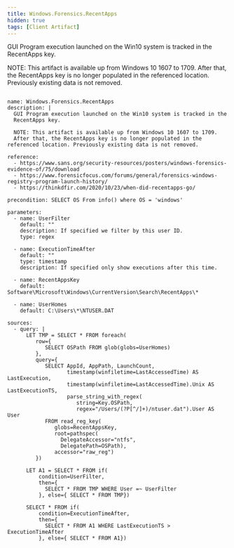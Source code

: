 ```yaml
---
title: Windows.Forensics.RecentApps
hidden: true
tags: [Client Artifact]
---
```


GUI Program execution launched on the Win10 system is tracked in the
RecentApps key.

NOTE: This artifact is available up from Windows 10 1607 to 1709.
After that, the RecentApps key is no longer populated in the referenced location. Previously existing data is not removed.


<pre><code class="language-yaml">
name: Windows.Forensics.RecentApps
description: |
  GUI Program execution launched on the Win10 system is tracked in the
  RecentApps key.

  NOTE: This artifact is available up from Windows 10 1607 to 1709.
  After that, the RecentApps key is no longer populated in the referenced location. Previously existing data is not removed.

reference:
  - https://www.sans.org/security-resources/posters/windows-forensics-evidence-of/75/download
  - https://www.forensicfocus.com/forums/general/forensics-windows-registry-program-launch-history/
  - https://thinkdfir.com/2020/10/23/when-did-recentapps-go/

precondition: SELECT OS From info() where OS = 'windows'

parameters:
  - name: UserFilter
    default: ""
    description: If specified we filter by this user ID.
    type: regex

  - name: ExecutionTimeAfter
    default: ""
    type: timestamp
    description: If specified only show executions after this time.

  - name: RecentAppsKey
    default: Software\Microsoft\Windows\CurrentVersion\Search\RecentApps\*

  - name: UserHomes
    default: C:\Users\*\NTUSER.DAT

sources:
  - query: |
      LET TMP = SELECT * FROM foreach(
         row={
            SELECT OSPath FROM glob(globs=UserHomes)
         },
         query={
            SELECT AppId, AppPath, LaunchCount,
                   timestamp(winfiletime=LastAccessedTime) AS LastExecution,
                   timestamp(winfiletime=LastAccessedTime).Unix AS LastExecutionTS,
                   parse_string_with_regex(
                      string=Key.OSPath,
                      regex="/Users/(?P<User>[^/]+)/ntuser.dat").User AS User
            FROM read_reg_key(
               globs=RecentAppsKey,
               root=pathspec(
                 DelegateAccessor="ntfs",
                 DelegatePath=OSPath),
               accessor="raw_reg")
         })

      LET A1 = SELECT * FROM if(
          condition=UserFilter,
          then={
            SELECT * FROM TMP WHERE User =~ UserFilter
          }, else={ SELECT * FROM TMP})

      SELECT * FROM if(
          condition=ExecutionTimeAfter,
          then={
            SELECT * FROM A1 WHERE LastExecutionTS > ExecutionTimeAfter
          }, else={ SELECT * FROM A1})

</code></pre>

